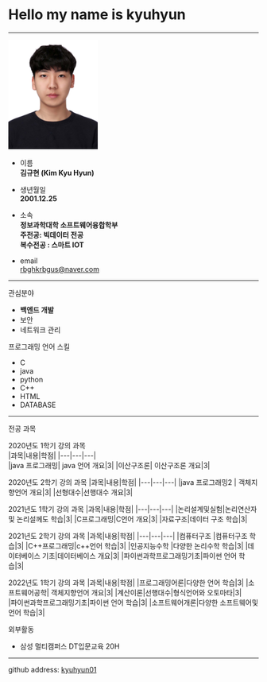 # Hello my name is kyuhyun
---
<img src=증명사진.jpg height=220 width=180>

* 이름   
**김규현 (Kim Kyu Hyun)**   

* 생년월일   
**2001.12.25**    

* 소속   
**정보과학대학 소프트웨어융합학부    
주전공: 빅데이터 전공   
복수전공 : 스마트 IOT**     

* email    
rbghkrbgus@naver.com   

-------------

관심분야   
*  **백엔드 개발**
* 보안
* 네트워크 관리   

프로그래밍 언어 스킬
* C   
* java   
* python   
* C++      
* HTML
* DATABASE

---------------
전공 과목   

2020년도 1학기 강의 과목   
|과목|내용|학점|
|---|---|---|   
|java 프로그래밍| java 언어 개요|3|
|이산구조론| 이산구조론 개요|3|

2020년도 2학기 강의 과목
|과목|내용|학점|
|---|---|---|
|java 프로그래밍2 | 객체지향언어 개요|3|
|선형대수|선행대수 개요|3|

2021년도 1학기 강의 과목
|과목|내용|학점|
|---|---|---|
|논리설계및실험|논리연산자 및 논리설께도 학습|3|
|C프로그래밍|C언어 개요|3|
|자료구조|데이터 구조 학습|3|

2021년도 2학기 강의 과목
|과목|내용|학점|
|---|---|---|
|컴퓨터구조 |컴퓨터구조 학습|3|
|C++프로그래밍|c++언어 학습|3|
|인공지능수학 |다양한 논리수학 학습|3|
|데이터베이스 기초|데이터베이스 개요|3|
|파이썬과학프로그래밍기초|파이썬 언어 학습|3|

2022년도 1학기 강의 과목
|과목|내용|학점|
|프로그래밍어론|다양한 언어 학습|3|
|소프트웨어공학| 객체지향언어 개요|3|
|계산이론|선행대수|형식언어와 오토마타|3|   
|파이썬과학프로그래밍기초|파이썬 언어 학습|3|
|소프트웨어개론|다양한 소프트웨어및 언어 학습|3| 


외부활동      
* 삼성 멀티캠퍼스 DT입문교육 20H
---
github address: [kyuhyun01][github] 

[github]:http://github.com/kyuhyun01 




